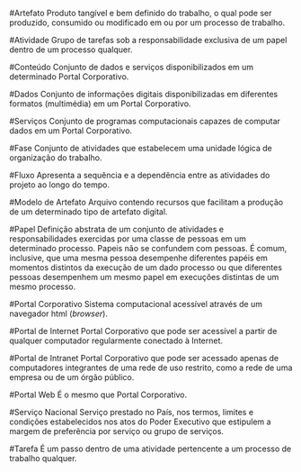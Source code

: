 #Artefato 
Produto tangível e bem definido do trabalho, o qual pode
ser produzido, consumido ou modificado em ou por um processo de trabalho.

#Atividade 
Grupo de tarefas sob a responsabilidade exclusiva de um papel dentro
de um processo qualquer.

#Conteúdo
Conjunto de dados e serviços disponibilizados em um determinado Portal Corporativo.

#Dados
Conjunto de informações digitais disponibilizadas em diferentes formatos (multimédia) 
em um Portal Corporativo.

#Serviços
Conjunto de programas computacionais capazes de computar dados em um Portal Corporativo.

#Fase
Conjunto de atividades que estabelecem uma unidade lógica de organização 
do trabalho.

#Fluxo 
Apresenta a sequência e a dependência entre as atividades do projeto ao
longo do tempo.

#Modelo de Artefato
Arquivo contendo recursos que facilitam a produção de um determinado 
tipo de artefato digital.

#Papel
Definição abstrata de um conjunto de atividades e responsabilidades 
exercidas por uma classe de pessoas em um determinado processo.
Papeis não se confundem com pessoas. É comum, inclusive, que uma 
mesma pessoa desempenhe diferentes papéis em momentos distintos 
da execução de um dado processo ou que diferentes pessoas 
desempenhem um mesmo papel em execuções distintas de um mesmo 
processo.

#Portal Corporativo 
Sistema computacional acessível através de um navegador html (*browser*).

#Portal de Internet
Portal Corporativo que pode ser acessível a partir de qualquer computador 
regularmente conectado à Internet. 

#Portal de Intranet
Portal Corporativo que pode ser acessado apenas de computadores integrantes de uma 
rede de uso restrito, como a rede de uma empresa ou de um órgão público. 

#Portal Web
É o mesmo que Portal Corporativo.

#Serviço Nacional 
Serviço prestado no País, nos termos, limites e condições estabelecidos 
nos atos do Poder Executivo que estipulem a margem de preferência por 
serviço ou grupo de serviços.

#Tarefa
É um passo dentro de uma atividade pertencente a um processo de trabalho 
qualquer.


